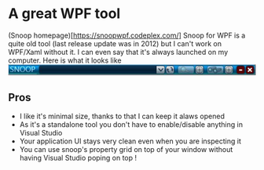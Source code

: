 ---
---
# A great WPF tool
(Snoop homepage)[https://snoopwpf.codeplex.com/]
Snoop for WPF is a quite old tool (last release update was in 2012) but I can't work on WPF/Xaml without it. I can even say that it's always launched on my computer.
Here is what it looks like
![Snoop](/images/snoop.jpg)

## Pros

- I like it's minimal size, thanks to that I can keep it alaws opened
- As it's a standalone tool you don't have to enable/disable anything in Visual Studio
- Your application UI stays very clean even when you are inspecting it
- You can use snoop's property grid on top of your window without having Visual Studio poping on top !
